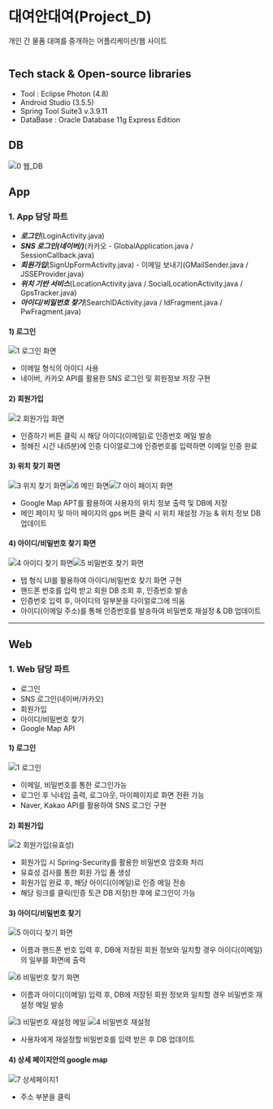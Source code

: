 # 대여안대여(Project_D)
개인 간 물품 대여를 중개하는 어플리케이션/웹 사이트
```
```
## Tech stack & Open-source libraries
* Tool : Eclipse Photon (4.8)
* Android Studio (3.5.5)
* Spring Tool Suite3 v.3.9.11
* DataBase : Oracle Database 11g Express Edition

## DB
![0 웹_DB](https://user-images.githubusercontent.com/78471888/106755655-b3465280-6671-11eb-97f5-5f1139c623ee.png)

## App

### 1. App 담당 파트
* ***로그인***(LoginActivity.java)
* ***SNS 로그인(네이버/)***(카카오 - GlobalApplication.java / SessionCallback.java)
* ***회원가입***(SignUpFormActivity.java) - 이메일 보내기(GMailSender.java / JSSEProvider.java)
* ***위치 기반 서비스***(LocationActivity.java / SocialLocationActivity.java / GpsTracker.java) 
* ***아이디/비밀번호 찾기***(SearchIDActivity.java / IdFragment.java / PwFragment.java)


#### 1) 로그인

![1 로그인 화면](https://user-images.githubusercontent.com/78471888/106757777-1cc76080-6674-11eb-8805-238930fa6146.png)
* 이메일 형식의 아이디 사용 
* 네이버, 카카오 API를 활용한 SNS 로그인 및 회원정보 저장 구현


#### 2) 회원가입
![2 회원가입 화면](https://user-images.githubusercontent.com/78471888/106758117-7af44380-6674-11eb-895d-da21dd8761eb.png)
* 인증하기 버튼 클릭 시 해당 아이디(이메일)로 인증번호 메일 발송 
* 정해진 시간 내(5분)에 인증 다이얼로그에 인증번호를 입력하면 이메일 인증 완료


#### 3) 위치 찾기 화면
![3 위치 찾기 화면](https://user-images.githubusercontent.com/78471888/106758292-b131c300-6674-11eb-939e-551255a4d22c.png)![6 메인 화면](https://user-images.githubusercontent.com/78471888/106758326-bbec5800-6674-11eb-8968-6da7a83db268.png)![7 마이 페이지 화면](https://user-images.githubusercontent.com/78471888/106758366-c4dd2980-6674-11eb-97d3-82577a33ad70.png)
* Google Map APT를 활용하여 사용자의 위치 정보 출력 및 DB에 저장
* 메인 페이지 및 마이 페이지의 gps 버튼 클릭 시 위치 재설정 가능 & 위치 정보 DB 업데이트


#### 4) 아이디/비밀번호 찾기 화면
![4 아이디 찾기 화면](https://user-images.githubusercontent.com/78471888/106759719-6ca72700-6676-11eb-9d4f-2549181aa040.png)![5 비밀번호 찾기 화면](https://user-images.githubusercontent.com/78471888/106759748-73ce3500-6676-11eb-89de-a3670cd55a4f.png)
* 탭 형식 UI를 활용하여 아이디/비밀번호 찾기 화면 구현
* 핸드폰 번호를 입력 받고 회원 DB 조회 후, 인증번호 발송
* 인증번호 입력 후, 아이디의 일부분을 다이얼로그에 띄움 
* 아이디(이메일 주소)를 통해 인증번호를 발송하여 비밀번호 재설정 & DB 업데이트

___

## Web


### 1. Web 담당 파트
* 로그인
* SNS 로그인(네이버/카카오)
* 회원가입 
* 아이디/비밀번호 찾기
* Google Map API


#### 1) 로그인
![1 로그인](https://user-images.githubusercontent.com/78471888/106760753-767d5a00-6677-11eb-8e8f-0ed14deb6e4b.png)
* 이메일, 비밀번호를 통한 로그인가능
* 로그인 후 닉네임 출력, 로그아웃, 마이페이지로 화면 전환 가능
* Naver, Kakao API를 활용하여 SNS 로그인 구현


#### 2) 회원가입
![2 회원가입(유효성)](https://user-images.githubusercontent.com/78471888/106761071-ce1bc580-6677-11eb-8126-906a2c26aeff.png)
* 회원가입 시 Spring-Security를 활용한 비밀번호 암호화 처리
* 유효성 검사를 통한 회원 가입 폼 생성
* 회원가입 완료 후, 해당 아이디(이메일)로 인증 메일 전송
* 해당 링크를 클릭(인증 토큰 DB 저장)한 후에 로그인이 가능


#### 3) 아이디/비밀번호 찾기
![5 아이디 찾기 화면](https://user-images.githubusercontent.com/78471888/106761538-43879600-6678-11eb-9879-f377f974412f.png)
* 이름과 핸드폰 번호 입력 후, DB에 저장된 회원 정보와 일치할 경우 아이디(이메일)의 일부를 화면에 출력

![6 비밀번호 찾기 화면](https://user-images.githubusercontent.com/78471888/106761676-6c0f9000-6678-11eb-8be0-dced9719d09b.png)
* 이름과 아이디(이메일) 입력 후, DB에 저장된 회원 정보와 일치할 경우 비밀번호 재설정 메일 발송

![3 비밀번호 재설정 메일](https://user-images.githubusercontent.com/78471888/106761467-310d5c80-6678-11eb-8f51-3fc3423248c8.png)
![4 비밀번호 재설정](https://user-images.githubusercontent.com/78471888/106761902-9f521f00-6678-11eb-85e9-b2236ac84af5.png)
* 사용자에게 재설정할 비밀번호를 입력 받은 후 DB 업데이트


#### 4) 상세 페이지안의 google map
![7 상세페이지1](https://user-images.githubusercontent.com/78471888/106762149-e6d8ab00-6678-11eb-8ad6-aaf371574a41.png)
* 주소 부분을 클릭













